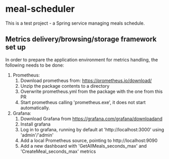 # meal-scheduler

This is a test project - a Spring service managing meals schedule.

## Metrics delivery/browsing/storage framework set up

In order to prepare the application environment for metrics handling, the following needs to be done:

1. Prometheus:
    1. Download prometheus from: https://prometheus.io/download/
    2. Unzip the package contents to a directory
    3. Overwrite prometheus.yml from the package with the one from this PR
    4. Start prometheus calling 'prometheus.exe', it does not start automatically.
2. Grafana: 
    1. Download Grafana from https://grafana.com/grafana/downloadand 
    2. Install grafana
    3. Log in to grafana, running by default at 'http://localhost:3000' using 'admin'/'admin'
    4. Add a local Prometheus source, pointing to http://localhost:9090
    5. Add a new dashboard with 'GetAllMeals_seconds_max' and 'CreateMeal_seconds_max' metrics

  
